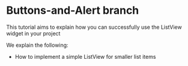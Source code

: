 # Buttons-and-Alert branch

This tutorial aims to explain how you can successfully use the ListView widget in your project

We explain the following:

* How to implement a simple ListView for smaller list items